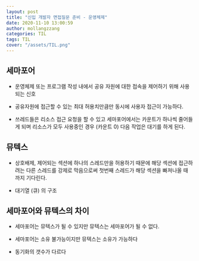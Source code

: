 ```yaml
---
layout: post
title: "신입 개발자 면접질문 준비 - 운영체제"
date: 2020-11-10 13:00:59
author: mollangzzang
categories: TIL
tags: TIL
cover: "/assets/TIL.png"
---
```


## 세마포어

- 운영체제 또는 프로그램 작성 내에서 공유 자원에 대한 접속을 제어하기 위해 사용되는 신호

- 공유자원에 접근할 수 있는 최대 허용치만큼만 동시에 사용자 접근이 가능하다.

- 쓰레드들은 리소스 접근 요청을 할 수 있고 세마포어에서는 카운트가 하나씩 줄어들게 되며 리소스가 모두 사용중인 경우 (카운트 0) 다음 작업은 대기를 하게 된다.

## 뮤텍스

- 상호배제, 제어되는 섹션에 하나의 스레드만을 허용하기 때문에 해당 섹션에 접근하려는 다른 스레드를 강제로 막음으로써 첫번째 스레드가 해당 섹션을 빠져나올 때 까지 기다린다.

- 대기열 (큐) 의 구조

## 세마포어와 뮤텍스의 차이

- 세마포어는 뮤텍스가 될 수 있지만 뮤텍스는 세마포어가 될 수 없다.

- 세마포어는 소유 불가능이지만 뮤텍스는 소유가 가능하다

- 동기화의 갯수가 다르다
